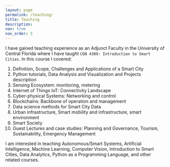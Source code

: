```yaml
---
layout: page
permalink: /teaching/
title: Teaching
description:
nav: true
nav_order: 5
---
```


I have gained teaching experience as an Adjunct Faculty in the University of Central Florida where I have taught `CGN 4309: Introduction to Smart Cities`. In this course I covered:
1. Definition, Scope, Challenges and Applications of a Smart City
2. Python tutorials, Data Analysis and Visualization and Projects description
3.  Sensing Ecosystem: monitoring, metering
4. Internet of Things IoT: Connectivity Landscape
5. Cyber-physical Systems: Networking and control
6. Blockchains: Backbone of operation and management
7. Data science methods for Smart City Data
8. Urban infrastructure, Smart mobility and infrastructure, smart environment
9. Smart Society
10. Guest Lectures and case studies: Planning and Governance, Tourism, Sustainability, Emergency Management


I am interested in teaching Autonomous/Smart Systems, Artificial Intelligence, Machine Learning, Computer Vision, Introduction to Smart Cities, Data Analytics, Python as a Programming Language, and other related courses.
